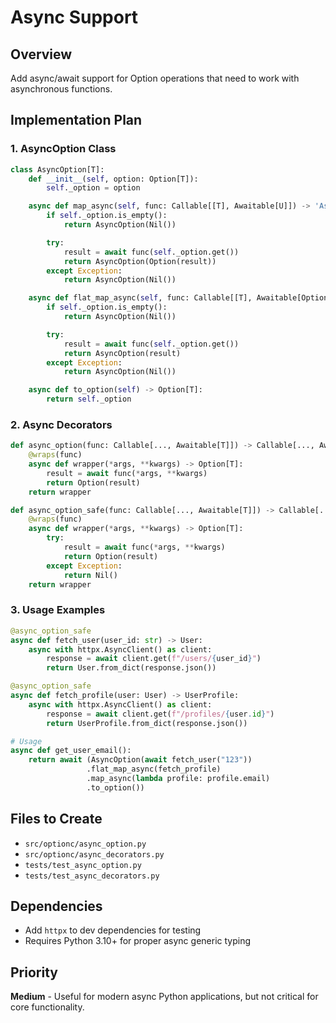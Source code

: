 # Async Support

## Overview
Add async/await support for Option operations that need to work with asynchronous functions.

## Implementation Plan

### 1. AsyncOption Class
```python
class AsyncOption[T]:
    def __init__(self, option: Option[T]):
        self._option = option

    async def map_async(self, func: Callable[[T], Awaitable[U]]) -> 'AsyncOption[U]':
        if self._option.is_empty():
            return AsyncOption(Nil())

        try:
            result = await func(self._option.get())
            return AsyncOption(Option(result))
        except Exception:
            return AsyncOption(Nil())

    async def flat_map_async(self, func: Callable[[T], Awaitable[Option[U]]]) -> 'AsyncOption[U]':
        if self._option.is_empty():
            return AsyncOption(Nil())

        try:
            result = await func(self._option.get())
            return AsyncOption(result)
        except Exception:
            return AsyncOption(Nil())

    async def to_option(self) -> Option[T]:
        return self._option
```

### 2. Async Decorators
```python
def async_option(func: Callable[..., Awaitable[T]]) -> Callable[..., Awaitable[Option[T]]]:
    @wraps(func)
    async def wrapper(*args, **kwargs) -> Option[T]:
        result = await func(*args, **kwargs)
        return Option(result)
    return wrapper

def async_option_safe(func: Callable[..., Awaitable[T]]) -> Callable[..., Awaitable[Option[T]]]:
    @wraps(func)
    async def wrapper(*args, **kwargs) -> Option[T]:
        try:
            result = await func(*args, **kwargs)
            return Option(result)
        except Exception:
            return Nil()
    return wrapper
```

### 3. Usage Examples
```python
@async_option_safe
async def fetch_user(user_id: str) -> User:
    async with httpx.AsyncClient() as client:
        response = await client.get(f"/users/{user_id}")
        return User.from_dict(response.json())

@async_option_safe
async def fetch_profile(user: User) -> UserProfile:
    async with httpx.AsyncClient() as client:
        response = await client.get(f"/profiles/{user.id}")
        return UserProfile.from_dict(response.json())

# Usage
async def get_user_email():
    return await (AsyncOption(await fetch_user("123"))
                 .flat_map_async(fetch_profile)
                 .map_async(lambda profile: profile.email)
                 .to_option())
```

## Files to Create
- `src/optionc/async_option.py`
- `src/optionc/async_decorators.py`
- `tests/test_async_option.py`
- `tests/test_async_decorators.py`

## Dependencies
- Add `httpx` to dev dependencies for testing
- Requires Python 3.10+ for proper async generic typing

## Priority
**Medium** - Useful for modern async Python applications, but not critical for core functionality.